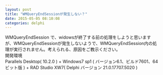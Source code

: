```yaml
---
layout: post
title: "WMQueryEndSessionが発生しない？"
date: 2015-05-05 08:10:08
categories: delphi
---
```

<p>WMQueryEndSession で、widowsが終了する前の処理をしようと思いますが、WMQueryEndSessionが発生しないようで、WMQueryEndSession内の処理が実行されません。考えられる、原因をご教示ください。<br>
開発環境<br>
Parallels Desktop( 10.2.0 ) + Windows7 sp1 ( バージョン6.1、ビルド7601、64ビット版 ) + RAD Studio XW7( Delphi バージョン 21.0.17707.5020  )</p>

